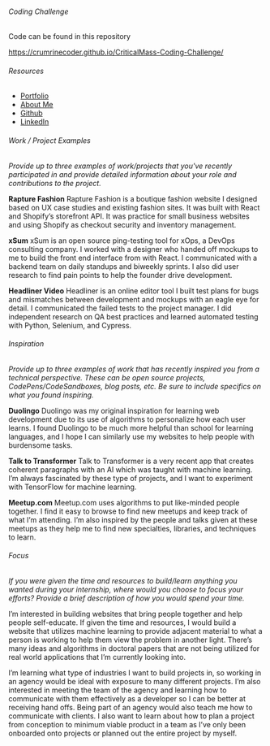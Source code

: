 ###### Coding Challenge

Code can be found in this repository 

https://crumrinecoder.github.io/CriticalMass-Coding-Challenge/

###### Resources

* [Portfolio](crumrinecoder.com)
* [About Me](https://nicolascrumrine.com/#/about)
* [Github](https://github.com/CrumrineCoder)
* [LinkedIn](https://www.linkedin.com/in/nicolas-crumrine-50899b120/)

###### Work / Project Examples
*Provide up to three examples of work/projects that you've recently participated in and provide detailed information about your role and contributions to the project.*
 
**Rapture Fashion**
Rapture Fashion is a boutique fashion website I designed based on UX case studies and existing fashion sites. It was built with React and Shopify’s storefront API. It was practice for small business websites and using Shopify as checkout security and inventory management. 

 
**xSum**
xSum is an open source ping-testing tool for xOps, a DevOps consulting company. I worked with a designer who handed off mockups to me to build the front end interface from with React. I communicated with a backend team on daily standups and biweekly sprints. I also did user research to find pain points to help the founder drive development. 

 
**Headliner Video**
Headliner is an online editor tool I built test plans for bugs and mismatches between development and mockups with an eagle eye for detail. I communicated the failed tests to the project manager. I did independent research on QA best practices and learned automated testing with Python, Selenium, and Cypress. 

 
 
###### Inspiration
*Provide up to three examples of work that has recently inspired you from a technical perspective. These can be open source projects, CodePens/CodeSandboxes, blog posts, etc. Be sure to include specifics on what you found inspiring.*
 
**Duolingo**
Duolingo was my original inspiration for learning web development due to its use of algorithms to personalize how each user learns. I found Duolingo to be much more helpful than school for learning languages, and I hope I can similarly use my websites to help people with burdensome tasks.

 
**Talk to Transformer**
Talk to Transformer is a very recent app that creates coherent paragraphs with an AI which was taught with machine learning. I’m always fascinated by these type of projects, and I want to experiment with TensorFlow for machine learning.

 
**Meetup.com**
Meetup.com uses algorithms to put like-minded people together. I find it easy to browse to find new meetups and keep track of what I’m attending. I’m also inspired by the people and talks given at these meetups as they help me to find new specialties, libraries, and techniques to learn. 

 
 
###### Focus
*If you were given the time and resources to build/learn anything you wanted during your internship, where would you choose to focus your efforts? Provide a brief description of how you would spend your time.*

I’m interested in building websites that bring people together and help people self-educate. If given the time and resources, I would build a website that utilizes machine learning to provide adjacent material to what a person is working to help them view the problem in another light. There’s many ideas and algorithms in doctoral papers that are not being utilized for real world applications that I’m currently looking into. 

I’m learning what type of industries I want to build projects in, so working in an agency would be ideal with exposure to many different projects. I’m also interested in meeting the team of the agency and learning how to communicate with them effectively as a developer so I can be better at receiving hand offs. Being part of an agency would also teach me how to communicate with clients. I also want to learn about how to plan a project from conception to minimum viable product in a team as I’ve only been onboarded onto projects or planned out the entire project by myself.



